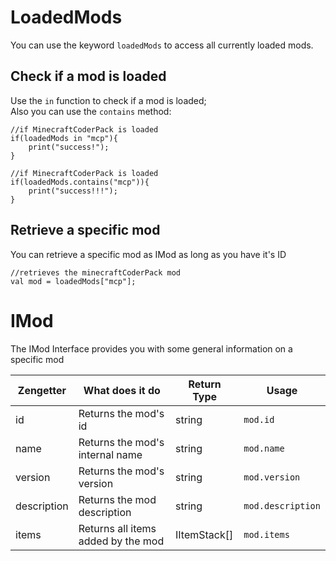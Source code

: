 # LoadedMods

You can use the keyword `loadedMods` to access all currently loaded mods.

## Check if a mod is loaded

Use the `in` function to check if a mod is loaded;  
Also you can use the `contains` method:
```
//if MinecraftCoderPack is loaded
if(loadedMods in "mcp"){
	print("success!");
}

//if MinecraftCoderPack is loaded
if(loadedMods.contains("mcp")){
	print("success!!!");
}
```

## Retrieve a specific mod
You can retrieve a specific mod as IMod as long as you have it's ID

```
//retrieves the minecraftCoderPack mod
val mod = loadedMods["mcp"];
```

# IMod
The IMod Interface provides you with some general information on a specific mod

| Zengetter   | What does it do                    | Return Type  | Usage             |
|-------------|------------------------------------|--------------|-------------------|
| id          | Returns the mod's id               | string       | `mod.id`          |
| name        | Returns the mod's internal name    | string       | `mod.name`        |
| version     | Returns the mod's version          | string       | `mod.version`     |
| description | Returns the mod description        | string       | `mod.description` |
| items       | Returns all items added by the mod | IItemStack[] | `mod.items`       |